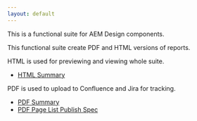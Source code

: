 ```yaml
---
layout: default
---
```


This is a functional suite for AEM Design components.

This functional suite create PDF and HTML versions of reports.

HTML is used for previewing and viewing whole suite.

* [HTML Summary](aemdesign-aem-support/generated-docs/html/summary.html)

PDF is used to upload to Confluence and Jira for tracking.

* [PDF Summary](aemdesign-aem-support/generated-docs/pdf/summary.pdf)
* [PDF Page List Publish Spec](aemdesign-aem-support/generated-docs/pdf/specs.component.lists.pagelist.PageListPublishSpec.pdf)


